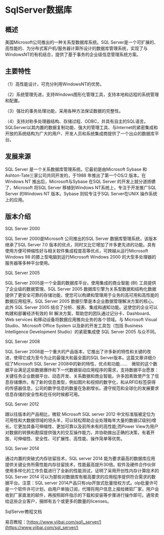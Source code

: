 # SqlServer数据库

## 概述

美国Microsoft公司推出的一种关系型数据库系统。SQL Server是一个可扩展的、高性能的、为分布式客户机/服务器计算所设计的数据库管理系统，实现了与WindowsNT的有机结合，提供了基于事务的企业级信息管理系统方案。

## 主要特性

（1）高性能设计，可充分利用WindowsNT的优势。

（2）系统管理先进，支持Windows图形化管理工具，支持本地和远程的系统管理和配置。

（3）强壮的事务处理功能，采用各种方法保证数据的完整性。

（4）支持对称多处理器结构、存储过程、ODBC，并具有自主的SQL语言。 SQLServer以其内置的数据复制功能、强大的管理工具、与Internet的紧密集成和开放的系统结构为广大的用户、开发人员和系统集成商提供了一个出众的数据库平台。

## 发展来源

SQL Server 是一个关系数据库管理系统。它最初是由Microsoft Sybase 和Ashton-Tate三家公司共同开发的，于1988 年推出了第一个OS/2 版本。在Windows NT 推出后，Microsoft与Sybase 在SQL Server 的开发上就分道扬镳了，Microsoft 将SQL Server 移植到Windows NT系统上，专注于开发推广SQL Server 的Windows NT 版本。Sybase 则较专注于SQL Server在UNIX 操作系统上的应用。

## 版本介绍

SQL Server 2000

SQL Server 2000是Microsoft 公司推出的SQL Server 数据库管理系统，该版本继承了SQL Server 7.0 版本的优点，同时又比它增加了许多更先进的功能。具有使用方便可伸缩性好与相关软件集成程度高等优点，可跨越从运行Microsoft Windows 98 的膝上型电脑到运行Microsoft Windows 2000 的大型多处理器的服务器等多种平台使用。

SQL Server 2005

SQL Server 2005是一个全面的数据库平台，使用集成的商业智能 \(BI\) 工具提供了企业级的数据管理。SQL Server 2005 数据库引擎为关系型数据和结构化数据提供了更安全可靠的存储功能，使您可以构建和管理用于业务的高可用和高性能的数据应用程序。SQL Server 2005 数据引擎是本企业数据管理解决方案的核心。此外 SQL Server 2005 结合了分析、报表、集成和通知功能。这使您的企业可以构建和部署经济有效的 BI 解决方案，帮助您的团队通过记分卡、Dashboard、Web services 和移动设备将数据应用推向业务的各个领域。与 Microsoft Visual Studio、Microsoft Office System 以及新的开发工具包（包括 Business Intelligence Development Studio）的紧密集成使 SQL Server 2005 与众不同。

SQL Server 2008

SQL Server 2008是一个重大的产品版本，它推出了许多新的特性和关键的改进，使得它成为至今为止的最强大和最全面的SQL Server版本。这篇文章详细介绍了Microsoft SQL Server 2008中的新的特性、优点和功能……　微软的这个数据平台满足这些数据爆炸和下一代数据驱动应用程序的需求，支持数据平台愿景：关键任务企业数据平台、动态开发、关系数据和商业智能。许多因素致使产生了信息存储爆炸。有了新的信息类型，例如图片和视频的数字化，和从RFID标签获得的传感器信息，公司的数字信息的数量在急剧增长。遵守规范和全球化的发展要求信息存储的安全性和在任何时候都可用。

SQL Server 2012

跟以往版本的产品相比，微软 Microsoft SQL server 2012 中文标准版被定位为可用性和大数据领域的领头羊，可以轻松帮助企业处理每年大量的数据\(Z级别\)增长。它更加具备可伸缩性、更加可靠以及前所未有的高性能;而Power View为用户对数据的转换和勘探提供强大的交互操作能力，并协助做出正确的决策，有着开放、可伸缩性、安全性、可扩展性、高性能、操作简单等优势。

SQL Server 2014

通过内置的突破式内存驻留技术，SQL server 2014 能为要求最高的数据库应用提供关键业务所需性能内存驻留技术，性能最高提升30倍。软件及硬件合作伙伴使用多样化的工作负载进行了全新的性能测试，证明了采用开创性内存计算技术的 SQL Server 2014 可以为那些对数据库有极高要求的应用程序提供符合需求的数据平台。注意：SQL server 2014产品只有olp开放式批量授权方式。olp批量许可是一个软件许可计划，由用户单独订阅，代理将用户信息上报给微软厂家，用户会收到厂家直发的邮件，再按照邮件指示的下载和安装等步骤进行操作即可。通常卖给这些企业客户，捆绑有五个或更多的数量的licenses。

SqlServer教程文档

易百教程：[https://www.yiibai.com/sql\_server/](https://www.yiibai.com/sql_server/) 

